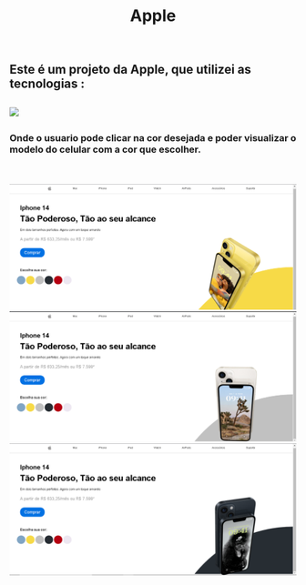 <h1 align="center">Apple</h1>
<br>
<h2>Este é um projeto da Apple, que utilizei as tecnologias :
  <br>


  <br>
  <img src="https://img.shields.io/badge/JavaScript-F7DF1E?style=for-the-badge&logo=javascript&logoColor=black">
  <br>
  
<h3>Onde o usuario pode clicar na cor desejada e poder visualizar o modelo 
do celular com a cor que escolher.</h3>
<br>

  <br>
<img src="https://raw.githubusercontent.com/JuFreitas95/Apple/b8b7dd2e9b9cd83d872f526697e5128c24c87795/img/desktop2.png">
  <br>
  <img src="https://raw.githubusercontent.com/JuFreitas95/Apple/b8b7dd2e9b9cd83d872f526697e5128c24c87795/img/desktop3.png"
       <br>
  <img src="https://raw.githubusercontent.com/JuFreitas95/Apple/b8b7dd2e9b9cd83d872f526697e5128c24c87795/img/desktop4.png">
  <br>



